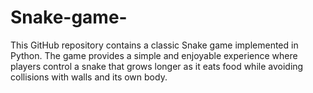 # Snake-game-
This GitHub repository contains a classic Snake game implemented in Python. The game provides a simple and enjoyable experience where players control a snake that grows longer as it eats food while avoiding collisions with walls and its own body.

